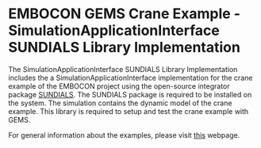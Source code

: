 EMBOCON GEMS Crane Example - SimulationApplicationInterface SUNDIALS Library Implementation
===========================================================================================

The SimulationApplicationInterface SUNDIALS Library Implementation includes the a SimulationApplicationInterface implementation for the crane example of the EMBOCON project using the open-source integrator package [SUNDIALS](http://computation.llnl.gov/casc/sundials/main.html). The SUNDIALS package is required to be installed on the system. The simulation contains the dynamic model of the crane example. This library is required to setup and test the crane example with GEMS.

For general information about the examples, please visit [this](http://embocon.org/index.php/Category:GEMS) webpage.
